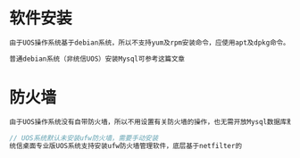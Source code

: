 # 软件安装

```java
由于UOS操作系统基于debian系统，所以不支持yum及rpm安装命令，应使用apt及dpkg命令。

普通debian系统（非统信UOS）安装Mysql可参考这篇文章
```



# 防火墙

```java
由于UOS操作系统没有自带防火墙，所以不用设置有关防火墙的操作，也无需开放Mysql数据库默认端口3306。

// UOS系统默认未安装ufw防火墙，需要手动安装    
统信桌面专业版UOS系统支持安装ufw防火墙管理软件，底层基于netfilter的
```


